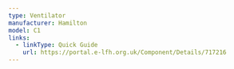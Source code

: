 ```yaml
---
type: Ventilator
manufacturer: Hamilton
model: C1
links:
  - linkType: Quick Guide
    url: https://portal.e-lfh.org.uk/Component/Details/717216
---
```

